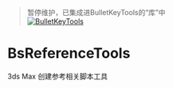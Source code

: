 > 暂停维护，已集成进BulletKeyTools的“库”中  
[![BulletKeyTools](https://img.shields.io/github/v/release/AnimatorBullet/BulletKeyTools?color=success&include_prereleases&label=BulletKeyTools&logo=GitHub&style=flat-square)](https://github.com/AnimatorBullet/BulletKeyTools)

# BsReferenceTools
3ds Max 创建参考相关脚本工具
